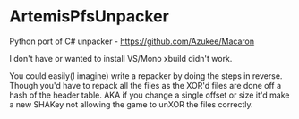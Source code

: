 # ArtemisPfsUnpacker
Python port of C# unpacker - https://github.com/Azukee/Macaron

I don't have or wanted to install VS/Mono xbuild didn't work.

You could easily(I imagine) write a repacker by doing the steps in reverse. Though you'd have to repack all the files as the XOR'd files are done off a hash of the header table. AKA if you change a single offset or size it'd make a new SHAKey not allowing the game to unXOR the files correctly.
